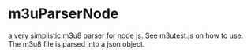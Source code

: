 # m3uParserNode

a very simplistic m3u8 parser for node js. See m3utest.js on how to use. The m3u8 file is parsed into a json object.
